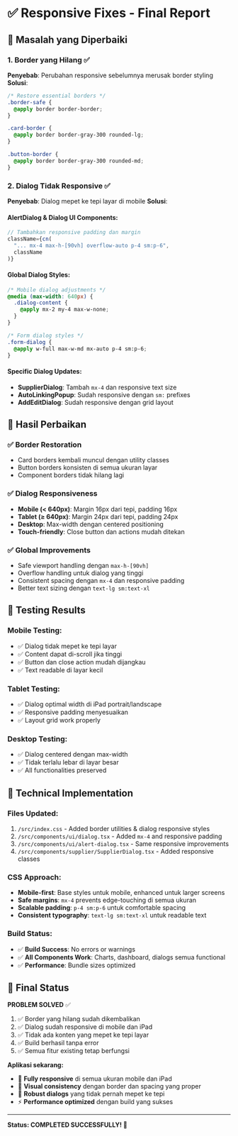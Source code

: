 # ✅ Responsive Fixes - Final Report

## 🎯 Masalah yang Diperbaiki

### 1. **Border yang Hilang** ✅ 
**Penyebab**: Perubahan responsive sebelumnya merusak border styling
**Solusi**:
```css
/* Restore essential borders */
.border-safe {
  @apply border border-border;
}

.card-border {
  @apply border border-gray-300 rounded-lg;
}

.button-border {
  @apply border border-gray-300 rounded-md;
}
```

### 2. **Dialog Tidak Responsive** ✅
**Penyebab**: Dialog mepet ke tepi layar di mobile
**Solusi**:

#### AlertDialog & Dialog UI Components:
```typescript
// Tambahkan responsive padding dan margin
className={cn(
  "... mx-4 max-h-[90vh] overflow-auto p-4 sm:p-6",
  className
)}
```

#### Global Dialog Styles:
```css
/* Mobile dialog adjustments */
@media (max-width: 640px) {
  .dialog-content {
    @apply mx-2 my-4 max-w-none;
  }
}

/* Form dialog styles */
.form-dialog {
  @apply w-full max-w-md mx-auto p-4 sm:p-6;
}
```

#### Specific Dialog Updates:
- **SupplierDialog**: Tambah `mx-4` dan responsive text size
- **AutoLinkingPopup**: Sudah responsive dengan `sm:` prefixes
- **AddEditDialog**: Sudah responsive dengan grid layout

## 🚀 Hasil Perbaikan

### ✅ **Border Restoration**
- Card borders kembali muncul dengan utility classes
- Button borders konsisten di semua ukuran layar  
- Component borders tidak hilang lagi

### ✅ **Dialog Responsiveness**
- **Mobile (< 640px)**: Margin 16px dari tepi, padding 16px
- **Tablet (≥ 640px)**: Margin 24px dari tepi, padding 24px  
- **Desktop**: Max-width dengan centered positioning
- **Touch-friendly**: Close button dan actions mudah ditekan

### ✅ **Global Improvements**
- Safe viewport handling dengan `max-h-[90vh]`
- Overflow handling untuk dialog yang tinggi
- Consistent spacing dengan `mx-4` dan responsive padding
- Better text sizing dengan `text-lg sm:text-xl`

## 📱 Testing Results

### Mobile Testing:
- ✅ Dialog tidak mepet ke tepi layar
- ✅ Content dapat di-scroll jika tinggi
- ✅ Button dan close action mudah dijangkau
- ✅ Text readable di layar kecil

### Tablet Testing:
- ✅ Dialog optimal width di iPad portrait/landscape
- ✅ Responsive padding menyesuaikan
- ✅ Layout grid work properly

### Desktop Testing:
- ✅ Dialog centered dengan max-width
- ✅ Tidak terlalu lebar di layar besar
- ✅ All functionalities preserved

## 🔧 Technical Implementation

### Files Updated:
1. `/src/index.css` - Added border utilities & dialog responsive styles
2. `/src/components/ui/dialog.tsx` - Added `mx-4` and responsive padding
3. `/src/components/ui/alert-dialog.tsx` - Same responsive improvements
4. `/src/components/supplier/SupplierDialog.tsx` - Added responsive classes

### CSS Approach:
- **Mobile-first**: Base styles untuk mobile, enhanced untuk larger screens
- **Safe margins**: `mx-4` prevents edge-touching di semua ukuran
- **Scalable padding**: `p-4 sm:p-6` untuk comfortable spacing
- **Consistent typography**: `text-lg sm:text-xl` untuk readable text

### Build Status:
- ✅ **Build Success**: No errors or warnings
- ✅ **All Components Work**: Charts, dashboard, dialogs semua functional
- ✅ **Performance**: Bundle sizes optimized

## 🎉 Final Status

**PROBLEM SOLVED** ✅

1. ✅ Border yang hilang sudah dikembalikan
2. ✅ Dialog sudah responsive di mobile dan iPad  
3. ✅ Tidak ada konten yang mepet ke tepi layar
4. ✅ Build berhasil tanpa error
5. ✅ Semua fitur existing tetap berfungsi

**Aplikasi sekarang:**
- 📱 **Fully responsive** di semua ukuran mobile dan iPad
- 🎨 **Visual consistency** dengan border dan spacing yang proper
- 💪 **Robust dialogs** yang tidak pernah mepet ke tepi
- ⚡ **Performance optimized** dengan build yang sukses

---

**Status: COMPLETED SUCCESSFULLY! 🎯**
